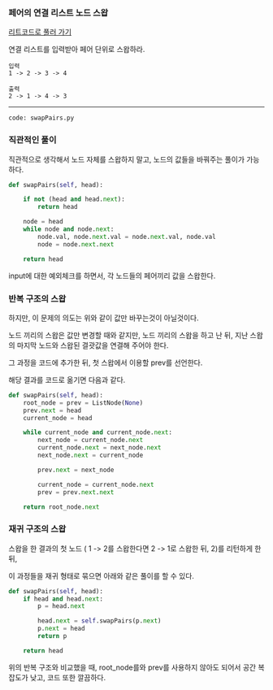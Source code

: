 ### 페어의 연결 리스트 노드 스왑

[리트코드로 풀러 가기](https://leetcode.com/problems/swap-nodes-in-pairs)

연결 리스트를 입력받아 페어 단위로 스왑하라.

```
입력
1 -> 2 -> 3 -> 4

출력
2 -> 1 -> 4 -> 3
```

---

```
code: swapPairs.py
```

### 직관적인 풀이

직관적으로 생각해서 노드 자체를 스왑하지 말고, 노드의 값들을 바꿔주는 풀이가 가능하다.

```python
def swapPairs(self, head):

    if not (head and head.next):
        return head

    node = head
    while node and node.next:
        node.val, node.next.val = node.next.val, node.val
        node = node.next.next

    return head
```

input에 대한 예외체크를 하면서, 각 노드들의 페어끼리 값을 스왑한다.

### 반복 구조의 스왑

하지만, 이 문제의 의도는 위와 같이 값만 바꾸는것이 아닐것이다.

노드 끼리의 스왑은 값만 변경할 때와 같지만, 노드 끼리의 스왑을 하고 난 뒤, 지난 스왑의 마지막 노드와 스왑된 결괏값을 연결해 주어야 한다.

그 과정을 코드에 추가한 뒤, 첫 스왑에서 이용할 prev를 선언한다.

해당 결과를 코드로 옮기면 다음과 같다.

```python
def swapPairs(self, head):
    root_node = prev = ListNode(None)
    prev.next = head
    current_node = head

    while current_node and current_node.next:
        next_node = current_node.next
        current_node.next = next_node.next
        next_node.next = current_node

        prev.next = next_node

        current_node = current_node.next
        prev = prev.next.next

    return root_node.next
```

### 재귀 구조의 스왑

스왑을 한 결과의 첫 노드 ( 1 -> 2를 스왑한다면 2 -> 1로 스왑한 뒤, 2)를 리턴하게 한 뒤,

이 과정들을 재귀 형태로 묶으면 아래와 같은 풀이를 할 수 있다.

```python
def swapPairs(self, head):
    if head and head.next:
        p = head.next

        head.next = self.swapPairs(p.next)
        p.next = head
        return p

    return head
```

위의 반복 구조와 비교했을 때, root_node를와 prev를 사용하지 않아도 되어서 공간 복잡도가 낮고, 코드 또한 깔끔하다.
